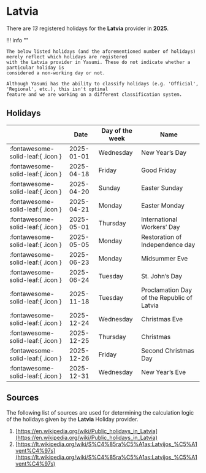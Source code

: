 # Latvia

There are _13_ registered holidays for the **Latvia** provider in **2025**.

!!! info ""

    The below listed holidays (and the aforementioned number of holidays) merely reflect which holidays are registered
    with the Latvia provider in Yasumi. These do not indicate whether a particular holiday is
    considered a non-working day or not.

    Although Yasumi has the ability to classify holidays (e.g. 'Official', 'Regional', etc.), this isn't optimal
    feature and we are working on a different classification system.

## Holidays

|     | Date | Day of the week | Name |
| --- | ---- | --------------- | ---- |
| :fontawesome-solid-leaf:{ .icon } | 2025-01-01 | Wednesday | New Year’s Day |
| :fontawesome-solid-leaf:{ .icon } | 2025-04-18 | Friday | Good Friday |
| :fontawesome-solid-leaf:{ .icon } | 2025-04-20 | Sunday | Easter Sunday |
| :fontawesome-solid-leaf:{ .icon } | 2025-04-21 | Monday | Easter Monday |
| :fontawesome-solid-leaf:{ .icon } | 2025-05-01 | Thursday | International Workers’ Day |
| :fontawesome-solid-leaf:{ .icon } | 2025-05-05 | Monday | Restoration of Independence day |
| :fontawesome-solid-leaf:{ .icon } | 2025-06-23 | Monday | Midsummer Eve |
| :fontawesome-solid-leaf:{ .icon } | 2025-06-24 | Tuesday | St. John’s Day |
| :fontawesome-solid-leaf:{ .icon } | 2025-11-18 | Tuesday | Proclamation Day of the Republic of Latvia |
| :fontawesome-solid-leaf:{ .icon } | 2025-12-24 | Wednesday | Christmas Eve |
| :fontawesome-solid-leaf:{ .icon } | 2025-12-25 | Thursday | Christmas |
| :fontawesome-solid-leaf:{ .icon } | 2025-12-26 | Friday | Second Christmas Day |
| :fontawesome-solid-leaf:{ .icon } | 2025-12-31 | Wednesday | New Year’s Eve |

## Sources

The following list of sources are used for determining the calculation logic of
the holidays given by the **Latvia** Holiday provider.

1. [https://en.wikipedia.org/wiki/Public_holidays_in_Latvia](https://en.wikipedia.org/wiki/Public_holidays_in_Latvia)
1. [https://lt.wikipedia.org/wiki/S%C4%85ra%C5%A1as:Latvijos_%C5%A1vent%C4%97s](https://lt.wikipedia.org/wiki/S%C4%85ra%C5%A1as:Latvijos_%C5%A1vent%C4%97s)
